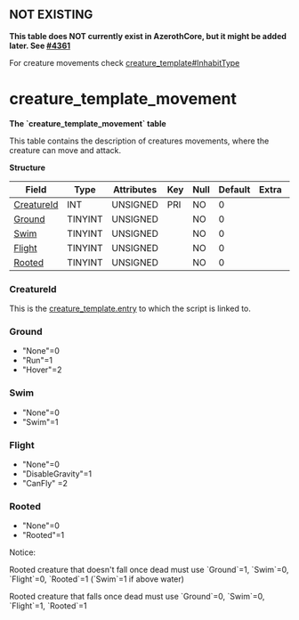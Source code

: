 ## NOT EXISTING

**This table does NOT currently exist in AzerothCore, but it might be added later. See [#4361](https://github.com/azerothcore/azerothcore-wotlk/issues/4361)**

For creature movements check [creature_template#InhabitType](https://www.azerothcore.org/wiki/creature_template#inhabittype)

# creature_template_movement

**The \`creature\_template\_movement\` table**

This table contains the description of creatures movements, where the creature can move and attack.

**Structure**

| Field           | Type       | Attributes | Key | Null | Default | Extra | Comment |
|-----------------|------------|------------|-----|------|---------|-------|---------|
| [CreatureId][1] | INT    | UNSIGNED   | PRI | NO   | 0       |       |         |
| [Ground][2]     | TINYINT | UNSIGNED   |     | NO   | 0       |       |         |
| [Swim][3]       | TINYINT | UNSIGNED   |     | NO   | 0       |       |         |
| [Flight][4]     | TINYINT | UNSIGNED   |     | NO   | 0       |       |         |
| [Rooted][5]     | TINYINT | UNSIGNED   |     | NO   | 0       |       |         |

[1]: #creatureid
[2]: #ground
[3]: #swim
[4]: #flight
[5]: #rooted

### CreatureId

This is the [creature\_template.entry](http://www.azerothcore.org/wiki/creature_template#creature_template-entry) to which the script is linked to.

### Ground

- "None"=0
- "Run"=1
- "Hover"=2

### Swim
- "None"=0
- "Swim"=1

### Flight
- "None"=0
- "DisableGravity"=1
- "CanFly" =2

### Rooted
- "None"=0
- "Rooted"=1

Notice:

Rooted creature that doesn't fall once dead must use \`Ground\`=1, \`Swim\`=0, \`Flight\`=0, \`Rooted\`=1 (\`Swim\`=1 if above water)

Rooted creature that falls once dead must use \`Ground\`=0, \`Swim\`=0, \`Flight\`=1, \`Rooted\`=1
